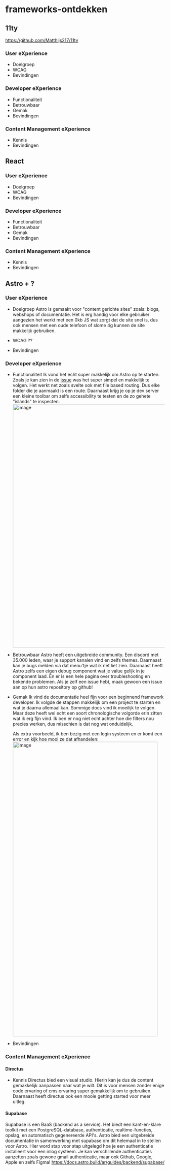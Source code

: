 # frameworks-ontdekken

## 11ty
https://github.com/Matthijs217/11ty

### User eXperience
- Doelgroep <!-- Wie zijn de gebruikers, wat voor apparaten, snel internet of niet? Daarna -> wat voor type site deze stack genereert (bijv zwaar op 3d animatie of veel javascript?)  -->
- WCAG <!-- WCAG test, device gewoon alles.  -->
- Bevindingen <!-- Wat valt er op... -->

### Developer eXperience
- Functionaliteit <!-- Ontwikkeling ervaring, werkt het lekker -->
- Betrouwbaar <!-- Performance, hoe word er om gegaan met bugs bijvoorbeeld -->
- Gemak <!-- Documentatie, snippets, filters werkt dat lekker -->
- Bevindingen <!-- -->

### Content Management eXperience
- Kennis <!-- Kunnen ze makkelijk omgaan met de CMS of hebben ze kennis nodig over frontend.  -->
- Bevindingen <!-- -->

## React

### User eXperience
- Doelgroep <!-- Wie zijn de gebruikers, wat voor apparaten, snel internet of niet? Daarna -> wat voor type site deze stack genereert (bijv zwaar op 3d animatie of veel javascript?)  -->
- WCAG <!-- WCAG test, device gewoon alles.  -->
- Bevindingen <!-- Wat valt er op... -->

### Developer eXperience
- Functionaliteit <!-- Ontwikkeling ervaring, werkt het lekker -->
- Betrouwbaar <!-- Performance, hoe word er om gegaan met bugs bijvoorbeeld -->
- Gemak <!-- Documentatie, snippets, filters werkt dat lekker -->
- Bevindingen <!-- -->

### Content Management eXperience
- Kennis <!-- Kunnen ze makkelijk omgaan met de CMS of hebben ze kennis nodig over frontend.  -->
- Bevindingen <!-- -->
  
## Astro + ?

### User eXperience
- Doelgroep <!-- Wie zijn de gebruikers, wat voor apparaten, snel internet of niet? Daarna -> wat voor type site deze stack genereert (bijv zwaar op 3d animatie of veel javascript?)  -->
  Astro is gemaakt voor "content gerichte sites" zoals: blogs, webshops of documentatie. Het is erg handig voor elke gebruiker aangezien het werkt met een 0kb JS wat zorgt dat de site snel is, dus ook mensen met een oude telefoon of slome 4g kunnen de site makkelijk gebruiken.
  
- WCAG <!-- WCAG test, device gewoon alles.  -->
  ??
  
- Bevindingen <!-- Wat valt er op... -->

### Developer eXperience
- Functionaliteit <!-- Ontwikkeling ervaring, werkt het lekker -->
  Ik vond het echt super makkelijk om Astro op te starten. Zoals je kan zien in de [issue](https://github.com/Matthijs217/frameworks-ontdekken/issues/1) was het super simpel en makkelijk te volgen. Het werkt net zoals svelte ook met file based routing. Dus elke folder die je aanmaakt is een route. Daarnaast krijg je op je dev server een kleine toolbar om zelfs accessibility te testen en de zo gehete "islands" te inspecten.
  <img width="559" height="767" alt="image" src="https://github.com/user-attachments/assets/f463074e-97a7-41ce-873b-d1a298b62629" />

- Betrouwbaar <!-- Performance, hoe word er om gegaan met bugs bijvoorbeeld -->
  Astro heeft een uitgebreide community. Een discord met 35.000 leden, waar je support kanalen vind en zelfs themes. Daarnaast kan je bugs melden via dat menu'tje wat ik net liet zien. Daarnaast heeft Astro zelfs een eigen debug component wat je value gelijk in je component laad. En er is een hele pagina over troubleshooting en bekende problemen. Als je zelf een issue hebt, maak gewoon een issue aan op hun astro repository op github!

- Gemak <!-- Documentatie, snippets, filters werkt dat lekker -->
  Ik vind de documentatie heel fijn voor een beginnend framework developer. Ik volgde de stappen makkelijk om een project te starten en wat je daarna allemaal kan. Sommige docs vind ik moeilijk te volgen. Maar deze heeft wel echt een soort chronologische volgorde erin zitten wat ik erg fijn vind. Ik ben er nog niet echt achter hoe die filters nou precies werken, dus misschien is dat nog wat onduidelijk.

  Als extra voorbeeld, ik ben bezig met een login systeem en er komt een error en kijk hoe mooi ze dat afhandelen:
  <img width="457" height="928" alt="image" src="https://github.com/user-attachments/assets/e7690321-0321-484a-88c9-f666646f4649" />

  
- Bevindingen <!-- -->

### Content Management eXperience

#### Directus
- Kennis <!-- Kunnen ze makkelijk omgaan met de CMS of hebben ze kennis nodig over frontend.  -->
Directus bied een visual studio. Hierin kan je dus de content gemakkelijk aanpassen naar wat je wilt. Dit is voor mensen zonder enige code ervaring of cms ervaring super gemakkelijk om te gebruiken. Daarnaast heeft directus ook een mooie getting started voor meer uitleg.

#### Supabase

Supabase is een BaaS (backend as a service). Het biedt een kant-en-klare toolkit met een PostgreSQL-database, authenticatie, realtime-functies, opslag, en automatisch gegenereerde API's. Astro bied een uitgebreide documentatie in samenwerking met supabase om dit helemaal in te stellen voor Astro. Hier word stap voor stap uitgelegd hoe je een authenticatie installeert voor een inlog systeem. Je kan verschillende authenticaties aanzetten zoals gewone gmail authenticatie, maar ook Github, Google, Apple en zelfs Figma!
https://docs.astro.build/ar/guides/backend/supabase/
